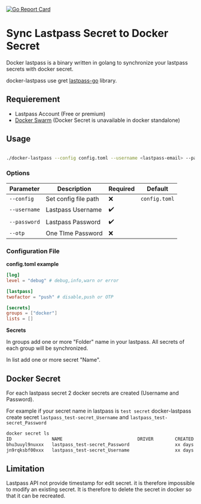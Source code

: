 [![Go Report Card](https://goreportcard.com/badge/github.com/azrod/docker-lastpass)](https://goreportcard.com/report/github.com/azrod/docker-lastpass)

# Sync Lastpass Secret to Docker Secret

Docker lastpass is a binary written in golang to synchronize your lastpass secrets with docker secret.

docker-lastpass use gret [lastpass-go](https://github.com/ansd/lastpass-go) library.

## Requierement 

* Lastpass Account (Free or premium)
* [Docker Swarm](https://docs.docker.com/engine/swarm/) (Docker Secret is unavailable in docker standalone)

## Usage

```bash

./docker-lastpass --config config.toml --username <lastpass-email> --password <lastpass-password>
```

### Options

| Parameter    | Description          | Required           | Default       |
| ------------ | -------------------- | ------------------ | ------------- |
| `--config`   | Set config file path | :x:                | `config.toml` |
| `--username` | Lastpass Username    | :heavy_check_mark: |               |
| `--password` | Lastpass Password    | :heavy_check_mark: |               |
| `--otp`      | One TIme Password    | :x:                |               |

### Configuration File

**config.toml example**

```toml
[log]
level = "debug" # debug,info,warn or error 

[lastpass]
twofactor = "push" # disable,push or OTP 

[secrets]
groups = ["docker"]
lists = []

```

**Secrets**

In groups add one or more "Folder" name in your lastpass. All secrets of each group will be synchronized.

In list add one or more secret "Name".


## Docker Secret

For each lastpass secret 2 docker secrets are created (Username and Password).

For example if your secret name in lastpass is `test secret` docker-lastpass create secret `lastpass_test-secret_Username` and `lastpass_test-secret_Password`

```bash
docker secret ls
ID               NAME                            DRIVER        CREATED              UPDATED
bhu3uuyl9nuxxx   lastpass_test-secret_Password                 xx days ago          xx days ago
jn9rqksbf00xxx   lastpass_test-secret_Username                 xx days ago          xx days ago
```

## Limitation

Lastpass API not provide timestamp for edit secret. it is therefore impossible to modify an existing secret. It is therefore to delete the secret in docker so that it can be recreated.
